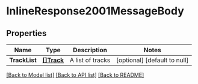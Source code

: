 # InlineResponse2001MessageBody

## Properties
Name | Type | Description | Notes
------------ | ------------- | ------------- | -------------
**TrackList** | [**[]Track**](Track.md) | A list of tracks | [optional] [default to null]

[[Back to Model list]](../README.md#documentation-for-models) [[Back to API list]](../README.md#documentation-for-api-endpoints) [[Back to README]](../README.md)


